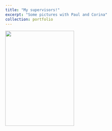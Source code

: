 ```yaml
---
title: "My supervisors!"
excerpt: "Some pictures with Paul and Corina"
collection: portfolio
---
```


<img src='/uk.github.io/images/IMG_0446.jpg' width="217" height="302">



